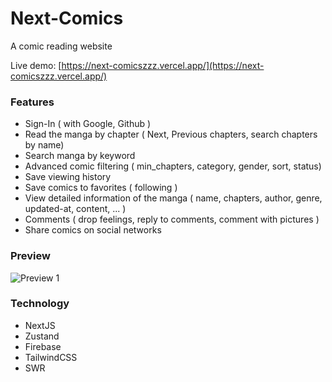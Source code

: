 # Next-Comics

A comic reading website

Live demo: [https://next-comicszzz.vercel.app/](https://next-comicszzz.vercel.app/)

### Features

- Sign-In ( with Google, Github )
- Read the manga by chapter ( Next, Previous chapters, search chapters by name)
- Search manga by keyword
- Advanced comic filtering ( min_chapters, category, gender, sort, status)
- Save viewing history
- Save comics to favorites ( following )
- View detailed information of the manga ( name, chapters, author, genre, updated-at, content, ... )
- Comments ( drop feelings, reply to comments, comment with pictures )
- Share comics on social networks

### Preview

![Preview 1](https://res.cloudinary.com/annnn/image/upload/v1662103887/A%CC%89nh_chu%CC%A3p_ma%CC%80n_hi%CC%80nh_2022-09-02_143054_bpkiyq.png)

### Technology

- NextJS
- Zustand
- Firebase
- TailwindCSS
- SWR
